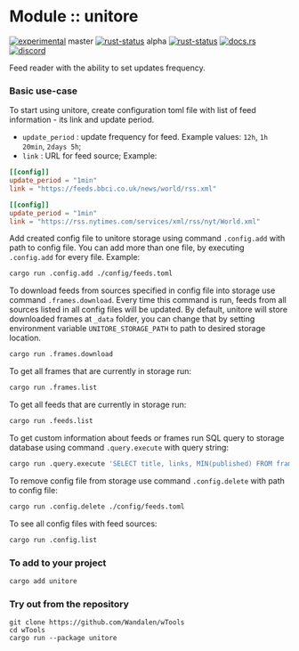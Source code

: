 
# Module :: unitore
<!--{ generate.module_header.start() }-->
 [![experimental](https://raster.shields.io/static/v1?label=&message=experimental&color=orange)](https://github.com/emersion/stability-badges#experimental)  master [![rust-status](https://github.com/Wandalen/wTools/actions/workflows/module_unitore_push.yml/badge.svg?branch=master)](https://github.com/Wandalen/wTools/actions/workflows/module_unitore_push.yml?query=branch%3Amaster) alpha [![rust-status](https://github.com/Wandalen/wTools/actions/workflows/module_unitore_push.yml/badge.svg?branch=alpha)](https://github.com/Wandalen/wTools/actions/workflows/module_unitore_push.yml?query=branch%3Aalpha) [![docs.rs](https://img.shields.io/docsrs/unitore?color=e3e8f0&logo=docs.rs)](https://docs.rs/unitore) [![discord](https://img.shields.io/discord/872391416519737405?color=eee&logo=discord&logoColor=eee&label=ask)](https://discord.gg/m3YfbXpUUY)
<!--{ generate.module_header.end }-->

Feed reader with the ability to set updates frequency.

### Basic use-case

To start using unitore, create configuration toml file with list of feed information - its link and update period.

- `update_period` : update frequency for feed. Example values: `12h`, `1h 20min`, `2days 5h`;
- `link` : URL for feed source; 
Example:


```toml
[[config]]
update_period = "1min" 
link = "https://feeds.bbci.co.uk/news/world/rss.xml"

[[config]]
update_period = "1min"
link = "https://rss.nytimes.com/services/xml/rss/nyt/World.xml"

```
Add created config file to unitore storage using command `.config.add` with path to config file.
You can add more than one file, by executing `.config.add` for every file. Example:
```bash
cargo run .config.add ./config/feeds.toml
```
To download feeds from sources specified in config file into storage use command `.frames.download`.
Every time this command is run, feeds from all sources listed in all config files will be updated.
By default, unitore will store downloaded frames at `_data` folder, you can change that by setting
environment variable `UNITORE_STORAGE_PATH` to path to desired storage location.
```bash
cargo run .frames.download
```
To get all frames that are currently in storage run:
```bash
cargo run .frames.list
```
To get all feeds that are currently in storage run:
```bash
cargo run .feeds.list
```
To get custom information about feeds or frames run SQL query to storage database using command `.query.execute` with query string:
```bash
cargo run .query.execute 'SELECT title, links, MIN(published) FROM frame'
```
To remove config file from storage use command `.config.delete` with path to config file:
```bash
cargo run .config.delete ./config/feeds.toml
```
To see all config files with feed sources:
```bash
cargo run .config.list
```


### To add to your project

```bash
cargo add unitore
```

### Try out from the repository

``` shell test
git clone https://github.com/Wandalen/wTools
cd wTools
cargo run --package unitore
```
